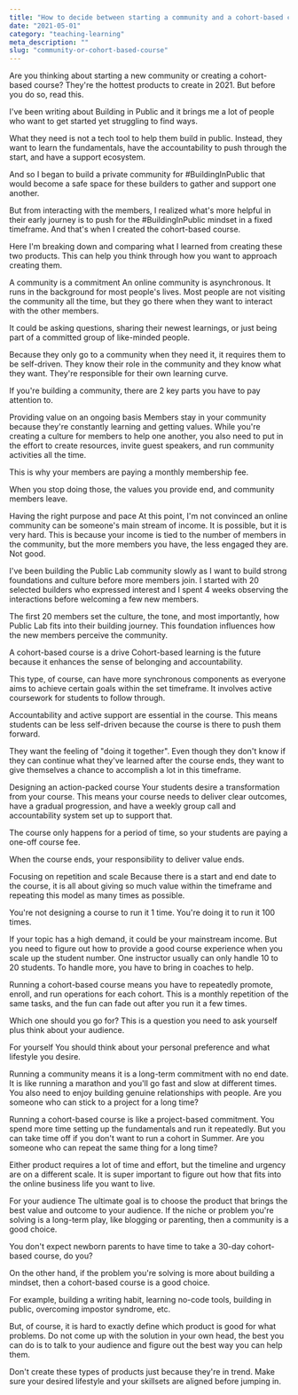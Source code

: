 ```yaml
---
title: "How to decide between starting a community and a cohort-based course"
date: "2021-05-01"
category: "teaching-learning"
meta_description: ""
slug: "community-or-cohort-based-course"
---
```


Are you thinking about starting a new community or creating a cohort-based course? They're the hottest products to create in 2021. But before you do so, read this.

I've been writing about Building in Public and it brings me a lot of people who want to get started yet struggling to find ways.

What they need is not a tech tool to help them build in public. Instead, they want to learn the fundamentals, have the accountability to push through the start, and have a support ecosystem.

And so I began to build a private community for #BuildingInPublic that would become a safe space for these builders to gather and support one another.

But from interacting with the members, I realized what's more helpful in their early journey is to push for the #BuildingInPublic mindset in a fixed timeframe. And that's when I created the cohort-based course.

Here I'm breaking down and comparing what I learned from creating these two products. This can help you think through how you want to approach creating them.




A community is a commitment
An online community is asynchronous. It runs in the background for most people's lives. Most people are not visiting the community all the time, but they go there when they want to interact with the other members.

It could be asking questions, sharing their newest learnings, or just being part of a committed group of like-minded people.

Because they only go to a community when they need it, it requires them to be self-driven. They know their role in the community and they know what they want. They're responsible for their own learning curve.

If you're building a community, there are 2 key parts you have to pay attention to.

Providing value on an ongoing basis
Members stay in your community because they're constantly learning and getting values. While you're creating a culture for members to help one another, you also need to put in the effort to create resources, invite guest speakers, and run community activities all the time.

This is why your members are paying a monthly membership fee.

When you stop doing those, the values you provide end, and community members leave.

Having the right purpose and pace
At this point, I'm not convinced an online community can be someone's main stream of income. It is possible, but it is very hard. This is because your income is tied to the number of members in the community, but the more members you have, the less engaged they are. Not good.

I've been building the Public Lab community slowly as I want to build strong foundations and culture before more members join. I started with 20 selected builders who expressed interest and I spent 4 weeks observing the interactions before welcoming a few new members.

The first 20 members set the culture, the tone, and most importantly, how Public Lab fits into their building journey. This foundation influences how the new members perceive the community.

A cohort-based course is a drive
Cohort-based learning is the future because it enhances the sense of belonging and accountability.

This type, of course, can have more synchronous components as everyone aims to achieve certain goals within the set timeframe. It involves active coursework for students to follow through.

Accountability and active support are essential in the course. This means students can be less self-driven because the course is there to push them forward.

They want the feeling of "doing it together". Even though they don't know if they can continue what they've learned after the course ends, they want to give themselves a chance to accomplish a lot in this timeframe.

Designing an action-packed course
Your students desire a transformation from your course. This means your course needs to deliver clear outcomes, have a gradual progression, and have a weekly group call and accountability system set up to support that.

The course only happens for a period of time, so your students are paying a one-off course fee.

When the course ends, your responsibility to deliver value ends.

Focusing on repetition and scale
Because there is a start and end date to the course, it is all about giving so much value within the timeframe and repeating this model as many times as possible.

You're not designing a course to run it 1 time. You're doing it to run it 100 times.

If your topic has a high demand, it could be your mainstream income. But you need to figure out how to provide a good course experience when you scale up the student number. One instructor usually can only handle 10 to 20 students. To handle more, you have to bring in coaches to help.

Running a cohort-based course means you have to repeatedly promote, enroll, and run operations for each cohort. This is a monthly repetition of the same tasks, and the fun can fade out after you run it a few times.

Which one should you go for?
This is a question you need to ask yourself plus think about your audience.

For yourself
You should think about your personal preference and what lifestyle you desire.

Running a community means it is a long-term commitment with no end date. It is like running a marathon and you'll go fast and slow at different times. You also need to enjoy building genuine relationships with people. Are you someone who can stick to a project for a long time?

Running a cohort-based course is like a project-based commitment. You spend more time setting up the fundamentals and run it repeatedly. But you can take time off if you don't want to run a cohort in Summer. Are you someone who can repeat the same thing for a long time?

Either product requires a lot of time and effort, but the timeline and urgency are on a different scale. It is super important to figure out how that fits into the online business life you want to live.

For your audience
The ultimate goal is to choose the product that brings the best value and outcome to your audience. If the niche or problem you're solving is a long-term play, like blogging or parenting, then a community is a good choice.

You don't expect newborn parents to have time to take a 30-day cohort-based course, do you?

On the other hand, if the problem you're solving is more about building a mindset, then a cohort-based course is a good choice.

For example, building a writing habit, learning no-code tools, building in public, overcoming impostor syndrome, etc.

But, of course, it is hard to exactly define which product is good for what problems. Do not come up with the solution in your own head, the best you can do is to talk to your audience and figure out the best way you can help them.

Don't create these types of products just because they're in trend. Make sure your desired lifestyle and your skillsets are aligned before jumping in.